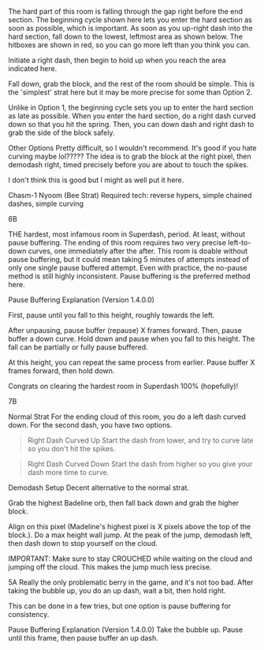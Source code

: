 
The hard part of this room is falling through the gap right before the end section. The beginning cycle shown here lets you enter the hard section as soon as possible, which is important. As soon as you up-right dash into the hard section, fall down to the lowest, leftmost area as shown below. The hitboxes are shown in red, so you can go more left than you think you can.

Initiate a right dash, then begin to hold up when you reach the area indicated here.

Fall down, grab the block, and the rest of the room should be simple. This is the 'simplest' strat here but it may be more precise for some than Option 2.



Unlike in Option 1, the beginning cycle sets you up to enter the hard section as late as possible. When you enter the hard section, do a right dash curved down so that you hit the spring. Then, you can down dash and right dash to grab the side of the block safely.



Other Options
Pretty difficult, so I wouldn't recommend. It's good if you hate curving maybe lol????? The idea is to grab the block at the right pixel, then demodash right, timed precisely before you are about to touch the spikes.

I don't think this is good but I might as well put it here.



Chasm-1 Nyoom (Bee Strat)
Required tech: reverse hypers, simple chained dashes, simple curving

6B

THE hardest, most infamous room in Superdash, period. At least, without pause buffering. The ending of this room requires two very precise left-to-down curves, one immediately after the after. This room is doable without pause buffering, but it could mean taking 5 minutes of attempts instead of only one single pause buffered attempt. Even with practice, the no-pause method is still highly inconsistent. Pause buffering is the preferred method here.

Pause Buffering Explanation (Version 1.4.0.0)

First, pause until you fall to this height, roughly towards the left. 

After unpausing, pause buffer (repause) X frames forward. Then, pause buffer a down curve. Hold down and pause when you fall to this height. The fall can be partially or fully pause buffered.

At this height, you can repeat the same process from earlier. Pause buffer X frames forward, then hold down.

Congrats on clearing the hardest room in Superdash 100% (hopefully)!


7B

Normal Strat
For the ending cloud of this room, you do a left dash curved down. For the second dash, you have two options.

> Right Dash Curved Up
Start the dash from lower, and try to curve late so you don't hit the spikes.

> Right Dash Curved Down
Start the dash from higher so you give your dash more time to curve.

Demodash Setup
Decent alternative to the normal strat.

Grab the highest Badeline orb, then fall back down and grab the higher block.

Align on this pixel (Madeline's highest pixel is X pixels above the top of the block.). Do a max height wall jump. At the peak of the jump, demodash left, then dash down to stop yourself on the cloud.


IMPORTANT: Make sure to stay CROUCHED while waiting on the cloud and jumping off the cloud. This makes the jump much less precise.


5A
Really the only problematic berry in the game, and it's not too bad. After taking the bubble up, you do an up dash, wait a bit, then hold right. 

This can be done in a few tries, but one option is pause buffering for consistency.


Pause Buffering Explanation (Version 1.4.0.0)
Take the bubble up. Pause until this frame, then pause buffer an up dash.
